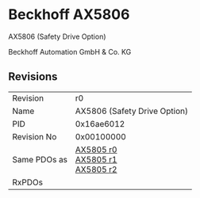 # Beckhoff AX5806

AX5806 (Safety Drive Option)

Beckhoff Automation GmbH & Co. KG



## Revisions
<table>
<tr >
<td>Revision</td>
<td>r0</td>
</tr>
<tr >
<td>Name</td>
<td>AX5806 (Safety Drive Option)</td>
</tr>
<tr >
<td>PID</td>
<td>0x16ae6012</td>
</tr>
<tr >
<td>Revision No</td>
<td>0x00100000</td>
</tr>
<tr >
<td>Same PDOs as</td>
<td><a href="AX5805">AX5805 r0</a><br/><a href="AX5805">AX5805 r1</a><br/><a href="AX5805">AX5805 r2</a></td>
</tr>
<tr >
<td>RxPDOs</td>
<td></td>
</tr>
</table>
